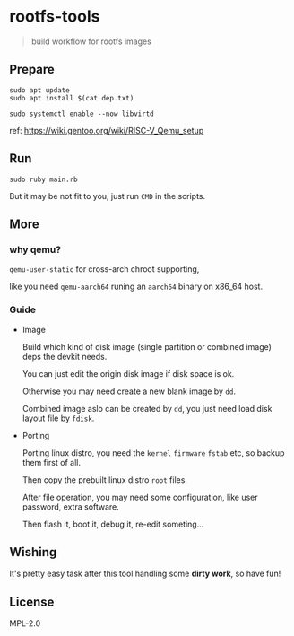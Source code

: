 # rootfs-tools

> build workflow for rootfs images

## Prepare

```
sudo apt update
sudo apt install $(cat dep.txt)

sudo systemctl enable --now libvirtd
```

ref: https://wiki.gentoo.org/wiki/RISC-V_Qemu_setup

## Run

```
sudo ruby main.rb
```

But it may be not fit to you, just run `CMD` in the scripts.

## More

### why qemu?

`qemu-user-static` for cross-arch chroot supporting,

like you need `qemu-aarch64` runing an `aarch64` binary on x86_64 host.

### Guide

- Image

  Build which kind of disk image (single partition or combined image) deps the devkit needs.

  You can just edit the origin disk image if disk space is ok.

  Otherwise you may need create a new blank image by `dd`.

  Combined image aslo can be created by `dd`, you just need load disk layout file by `fdisk`.

- Porting

  Porting linux distro, you need the `kernel` `firmware` `fstab` etc, so backup them first of all.

  Then copy the prebuilt linux distro `root` files.

  After file operation, you may need some configuration, like user password, extra software.

  Then flash it, boot it, debug it, re-edit someting...

## Wishing

It's pretty easy task after this tool handling some **dirty work**, so have fun!

## License

MPL-2.0
